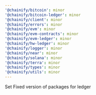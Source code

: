 ```yaml
---
'@chainify/bitcoin': minor
'@chainify/bitcoin-ledger': minor
'@chainify/client': minor
'@chainify/errors': minor
'@chainify/evm': minor
'@chainify/evm-contracts': minor
'@chainify/evm-ledger': minor
'@chainify/hw-ledger': minor
'@chainify/logger': minor
'@chainify/near': minor
'@chainify/solana': minor
'@chainify/terra': minor
'@chainify/types': minor
'@chainify/utils': minor
---
```


Set Fixed version of packages for ledger

